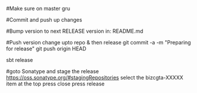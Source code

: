 #Make sure on master
gru

#Commit and push up changes

#Bump version to next RELEASE version in:
  README.md

#Push version change upto repo & then release
git commit -a -m "Preparing for release"
git push origin HEAD

sbt release

#goto Sonatype and stage the release
https://oss.sonatype.org/#stagingRepositories
select the bizcgta-XXXXX item at the top
press close
press release